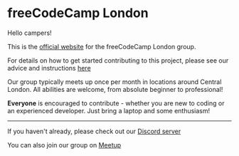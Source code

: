 # freeCodeCamp London

Hello campers!

This is the [official website](https://freecodecamp.london/) for the freeCodeCamp London group.

For details on how to get started contributing to this project, please see our advice and instructions [here](CONTRIBUTING.md)

Our group typically meets up once per month in locations around Central London. All abilities are welcome, from absolute beginner to professional!

**Everyone** is encouraged to contribute - whether you are new to coding or an experienced developer. Just bring a laptop and some enthusiasm!
<hr>

If you haven't already, please check out our [Discord server](https://discord.gg/hmVycPYAue)

You can also join our group on [Meetup](https://www.meetup.com/freecodecamp-london/)
